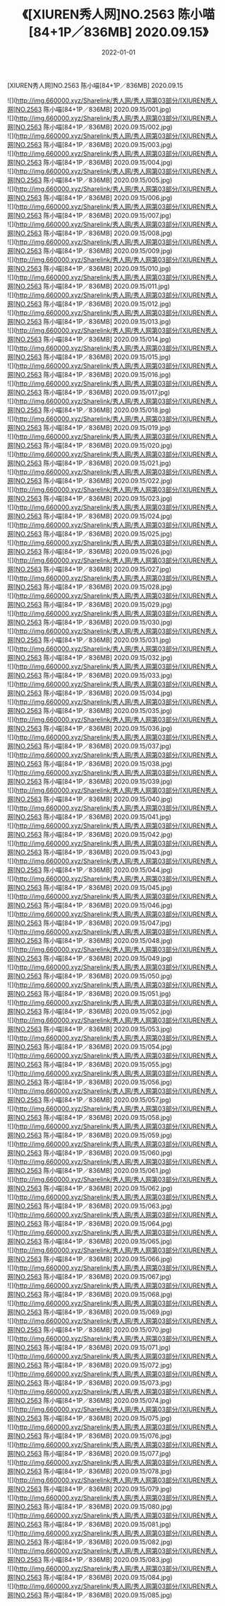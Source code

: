 ﻿---
layout: post
title:  《[XIUREN秀人网]NO.2563 陈小喵[84+1P／836MB] 2020.09.15》
date:   2022-01-01
img: http://img.660000.xyz/Sharelink/秀人网/秀人网第03部分/[XIUREN秀人网]NO.2563 陈小喵[84+1P／836MB] 2020.09.15/000.jpg
categories: [美女, 清纯, 唯美]
---

[XIUREN秀人网]NO.2563 陈小喵[84+1P／836MB] 2020.09.15

 ![](http://img.660000.xyz/Sharelink/秀人网/秀人网第03部分/[XIUREN秀人网]NO.2563 陈小喵[84+1P／836MB] 2020.09.15/001.jpg) <br>![](http://img.660000.xyz/Sharelink/秀人网/秀人网第03部分/[XIUREN秀人网]NO.2563 陈小喵[84+1P／836MB] 2020.09.15/002.jpg) <br>![](http://img.660000.xyz/Sharelink/秀人网/秀人网第03部分/[XIUREN秀人网]NO.2563 陈小喵[84+1P／836MB] 2020.09.15/003.jpg) <br>![](http://img.660000.xyz/Sharelink/秀人网/秀人网第03部分/[XIUREN秀人网]NO.2563 陈小喵[84+1P／836MB] 2020.09.15/004.jpg) <br>![](http://img.660000.xyz/Sharelink/秀人网/秀人网第03部分/[XIUREN秀人网]NO.2563 陈小喵[84+1P／836MB] 2020.09.15/005.jpg) <br>![](http://img.660000.xyz/Sharelink/秀人网/秀人网第03部分/[XIUREN秀人网]NO.2563 陈小喵[84+1P／836MB] 2020.09.15/006.jpg) <br>![](http://img.660000.xyz/Sharelink/秀人网/秀人网第03部分/[XIUREN秀人网]NO.2563 陈小喵[84+1P／836MB] 2020.09.15/007.jpg) <br>![](http://img.660000.xyz/Sharelink/秀人网/秀人网第03部分/[XIUREN秀人网]NO.2563 陈小喵[84+1P／836MB] 2020.09.15/008.jpg) <br>![](http://img.660000.xyz/Sharelink/秀人网/秀人网第03部分/[XIUREN秀人网]NO.2563 陈小喵[84+1P／836MB] 2020.09.15/009.jpg) <br>![](http://img.660000.xyz/Sharelink/秀人网/秀人网第03部分/[XIUREN秀人网]NO.2563 陈小喵[84+1P／836MB] 2020.09.15/010.jpg) <br>![](http://img.660000.xyz/Sharelink/秀人网/秀人网第03部分/[XIUREN秀人网]NO.2563 陈小喵[84+1P／836MB] 2020.09.15/011.jpg) <br>![](http://img.660000.xyz/Sharelink/秀人网/秀人网第03部分/[XIUREN秀人网]NO.2563 陈小喵[84+1P／836MB] 2020.09.15/012.jpg) <br>![](http://img.660000.xyz/Sharelink/秀人网/秀人网第03部分/[XIUREN秀人网]NO.2563 陈小喵[84+1P／836MB] 2020.09.15/013.jpg) <br>![](http://img.660000.xyz/Sharelink/秀人网/秀人网第03部分/[XIUREN秀人网]NO.2563 陈小喵[84+1P／836MB] 2020.09.15/014.jpg) <br>![](http://img.660000.xyz/Sharelink/秀人网/秀人网第03部分/[XIUREN秀人网]NO.2563 陈小喵[84+1P／836MB] 2020.09.15/015.jpg) <br>![](http://img.660000.xyz/Sharelink/秀人网/秀人网第03部分/[XIUREN秀人网]NO.2563 陈小喵[84+1P／836MB] 2020.09.15/016.jpg) <br>![](http://img.660000.xyz/Sharelink/秀人网/秀人网第03部分/[XIUREN秀人网]NO.2563 陈小喵[84+1P／836MB] 2020.09.15/017.jpg) <br>![](http://img.660000.xyz/Sharelink/秀人网/秀人网第03部分/[XIUREN秀人网]NO.2563 陈小喵[84+1P／836MB] 2020.09.15/018.jpg) <br>![](http://img.660000.xyz/Sharelink/秀人网/秀人网第03部分/[XIUREN秀人网]NO.2563 陈小喵[84+1P／836MB] 2020.09.15/019.jpg) <br>![](http://img.660000.xyz/Sharelink/秀人网/秀人网第03部分/[XIUREN秀人网]NO.2563 陈小喵[84+1P／836MB] 2020.09.15/020.jpg) <br>![](http://img.660000.xyz/Sharelink/秀人网/秀人网第03部分/[XIUREN秀人网]NO.2563 陈小喵[84+1P／836MB] 2020.09.15/021.jpg) <br>![](http://img.660000.xyz/Sharelink/秀人网/秀人网第03部分/[XIUREN秀人网]NO.2563 陈小喵[84+1P／836MB] 2020.09.15/022.jpg) <br>![](http://img.660000.xyz/Sharelink/秀人网/秀人网第03部分/[XIUREN秀人网]NO.2563 陈小喵[84+1P／836MB] 2020.09.15/023.jpg) <br>![](http://img.660000.xyz/Sharelink/秀人网/秀人网第03部分/[XIUREN秀人网]NO.2563 陈小喵[84+1P／836MB] 2020.09.15/024.jpg) <br>![](http://img.660000.xyz/Sharelink/秀人网/秀人网第03部分/[XIUREN秀人网]NO.2563 陈小喵[84+1P／836MB] 2020.09.15/025.jpg) <br>![](http://img.660000.xyz/Sharelink/秀人网/秀人网第03部分/[XIUREN秀人网]NO.2563 陈小喵[84+1P／836MB] 2020.09.15/026.jpg) <br>![](http://img.660000.xyz/Sharelink/秀人网/秀人网第03部分/[XIUREN秀人网]NO.2563 陈小喵[84+1P／836MB] 2020.09.15/027.jpg) <br>![](http://img.660000.xyz/Sharelink/秀人网/秀人网第03部分/[XIUREN秀人网]NO.2563 陈小喵[84+1P／836MB] 2020.09.15/028.jpg) <br>![](http://img.660000.xyz/Sharelink/秀人网/秀人网第03部分/[XIUREN秀人网]NO.2563 陈小喵[84+1P／836MB] 2020.09.15/029.jpg) <br>![](http://img.660000.xyz/Sharelink/秀人网/秀人网第03部分/[XIUREN秀人网]NO.2563 陈小喵[84+1P／836MB] 2020.09.15/030.jpg) <br>![](http://img.660000.xyz/Sharelink/秀人网/秀人网第03部分/[XIUREN秀人网]NO.2563 陈小喵[84+1P／836MB] 2020.09.15/031.jpg) <br>![](http://img.660000.xyz/Sharelink/秀人网/秀人网第03部分/[XIUREN秀人网]NO.2563 陈小喵[84+1P／836MB] 2020.09.15/032.jpg) <br>![](http://img.660000.xyz/Sharelink/秀人网/秀人网第03部分/[XIUREN秀人网]NO.2563 陈小喵[84+1P／836MB] 2020.09.15/033.jpg) <br>![](http://img.660000.xyz/Sharelink/秀人网/秀人网第03部分/[XIUREN秀人网]NO.2563 陈小喵[84+1P／836MB] 2020.09.15/034.jpg) <br>![](http://img.660000.xyz/Sharelink/秀人网/秀人网第03部分/[XIUREN秀人网]NO.2563 陈小喵[84+1P／836MB] 2020.09.15/035.jpg) <br>![](http://img.660000.xyz/Sharelink/秀人网/秀人网第03部分/[XIUREN秀人网]NO.2563 陈小喵[84+1P／836MB] 2020.09.15/036.jpg) <br>![](http://img.660000.xyz/Sharelink/秀人网/秀人网第03部分/[XIUREN秀人网]NO.2563 陈小喵[84+1P／836MB] 2020.09.15/037.jpg) <br>![](http://img.660000.xyz/Sharelink/秀人网/秀人网第03部分/[XIUREN秀人网]NO.2563 陈小喵[84+1P／836MB] 2020.09.15/038.jpg) <br>![](http://img.660000.xyz/Sharelink/秀人网/秀人网第03部分/[XIUREN秀人网]NO.2563 陈小喵[84+1P／836MB] 2020.09.15/039.jpg) <br>![](http://img.660000.xyz/Sharelink/秀人网/秀人网第03部分/[XIUREN秀人网]NO.2563 陈小喵[84+1P／836MB] 2020.09.15/040.jpg) <br>![](http://img.660000.xyz/Sharelink/秀人网/秀人网第03部分/[XIUREN秀人网]NO.2563 陈小喵[84+1P／836MB] 2020.09.15/041.jpg) <br>![](http://img.660000.xyz/Sharelink/秀人网/秀人网第03部分/[XIUREN秀人网]NO.2563 陈小喵[84+1P／836MB] 2020.09.15/042.jpg) <br>![](http://img.660000.xyz/Sharelink/秀人网/秀人网第03部分/[XIUREN秀人网]NO.2563 陈小喵[84+1P／836MB] 2020.09.15/043.jpg) <br>![](http://img.660000.xyz/Sharelink/秀人网/秀人网第03部分/[XIUREN秀人网]NO.2563 陈小喵[84+1P／836MB] 2020.09.15/044.jpg) <br>![](http://img.660000.xyz/Sharelink/秀人网/秀人网第03部分/[XIUREN秀人网]NO.2563 陈小喵[84+1P／836MB] 2020.09.15/045.jpg) <br>![](http://img.660000.xyz/Sharelink/秀人网/秀人网第03部分/[XIUREN秀人网]NO.2563 陈小喵[84+1P／836MB] 2020.09.15/046.jpg) <br>![](http://img.660000.xyz/Sharelink/秀人网/秀人网第03部分/[XIUREN秀人网]NO.2563 陈小喵[84+1P／836MB] 2020.09.15/047.jpg) <br>![](http://img.660000.xyz/Sharelink/秀人网/秀人网第03部分/[XIUREN秀人网]NO.2563 陈小喵[84+1P／836MB] 2020.09.15/048.jpg) <br>![](http://img.660000.xyz/Sharelink/秀人网/秀人网第03部分/[XIUREN秀人网]NO.2563 陈小喵[84+1P／836MB] 2020.09.15/049.jpg) <br>![](http://img.660000.xyz/Sharelink/秀人网/秀人网第03部分/[XIUREN秀人网]NO.2563 陈小喵[84+1P／836MB] 2020.09.15/050.jpg) <br>![](http://img.660000.xyz/Sharelink/秀人网/秀人网第03部分/[XIUREN秀人网]NO.2563 陈小喵[84+1P／836MB] 2020.09.15/051.jpg) <br>![](http://img.660000.xyz/Sharelink/秀人网/秀人网第03部分/[XIUREN秀人网]NO.2563 陈小喵[84+1P／836MB] 2020.09.15/052.jpg) <br>![](http://img.660000.xyz/Sharelink/秀人网/秀人网第03部分/[XIUREN秀人网]NO.2563 陈小喵[84+1P／836MB] 2020.09.15/053.jpg) <br>![](http://img.660000.xyz/Sharelink/秀人网/秀人网第03部分/[XIUREN秀人网]NO.2563 陈小喵[84+1P／836MB] 2020.09.15/054.jpg) <br>![](http://img.660000.xyz/Sharelink/秀人网/秀人网第03部分/[XIUREN秀人网]NO.2563 陈小喵[84+1P／836MB] 2020.09.15/055.jpg) <br>![](http://img.660000.xyz/Sharelink/秀人网/秀人网第03部分/[XIUREN秀人网]NO.2563 陈小喵[84+1P／836MB] 2020.09.15/056.jpg) <br>![](http://img.660000.xyz/Sharelink/秀人网/秀人网第03部分/[XIUREN秀人网]NO.2563 陈小喵[84+1P／836MB] 2020.09.15/057.jpg) <br>![](http://img.660000.xyz/Sharelink/秀人网/秀人网第03部分/[XIUREN秀人网]NO.2563 陈小喵[84+1P／836MB] 2020.09.15/058.jpg) <br>![](http://img.660000.xyz/Sharelink/秀人网/秀人网第03部分/[XIUREN秀人网]NO.2563 陈小喵[84+1P／836MB] 2020.09.15/059.jpg) <br>![](http://img.660000.xyz/Sharelink/秀人网/秀人网第03部分/[XIUREN秀人网]NO.2563 陈小喵[84+1P／836MB] 2020.09.15/060.jpg) <br>![](http://img.660000.xyz/Sharelink/秀人网/秀人网第03部分/[XIUREN秀人网]NO.2563 陈小喵[84+1P／836MB] 2020.09.15/061.jpg) <br>![](http://img.660000.xyz/Sharelink/秀人网/秀人网第03部分/[XIUREN秀人网]NO.2563 陈小喵[84+1P／836MB] 2020.09.15/062.jpg) <br>![](http://img.660000.xyz/Sharelink/秀人网/秀人网第03部分/[XIUREN秀人网]NO.2563 陈小喵[84+1P／836MB] 2020.09.15/063.jpg) <br>![](http://img.660000.xyz/Sharelink/秀人网/秀人网第03部分/[XIUREN秀人网]NO.2563 陈小喵[84+1P／836MB] 2020.09.15/064.jpg) <br>![](http://img.660000.xyz/Sharelink/秀人网/秀人网第03部分/[XIUREN秀人网]NO.2563 陈小喵[84+1P／836MB] 2020.09.15/065.jpg) <br>![](http://img.660000.xyz/Sharelink/秀人网/秀人网第03部分/[XIUREN秀人网]NO.2563 陈小喵[84+1P／836MB] 2020.09.15/066.jpg) <br>![](http://img.660000.xyz/Sharelink/秀人网/秀人网第03部分/[XIUREN秀人网]NO.2563 陈小喵[84+1P／836MB] 2020.09.15/067.jpg) <br>![](http://img.660000.xyz/Sharelink/秀人网/秀人网第03部分/[XIUREN秀人网]NO.2563 陈小喵[84+1P／836MB] 2020.09.15/068.jpg) <br>![](http://img.660000.xyz/Sharelink/秀人网/秀人网第03部分/[XIUREN秀人网]NO.2563 陈小喵[84+1P／836MB] 2020.09.15/069.jpg) <br>![](http://img.660000.xyz/Sharelink/秀人网/秀人网第03部分/[XIUREN秀人网]NO.2563 陈小喵[84+1P／836MB] 2020.09.15/070.jpg) <br>![](http://img.660000.xyz/Sharelink/秀人网/秀人网第03部分/[XIUREN秀人网]NO.2563 陈小喵[84+1P／836MB] 2020.09.15/071.jpg) <br>![](http://img.660000.xyz/Sharelink/秀人网/秀人网第03部分/[XIUREN秀人网]NO.2563 陈小喵[84+1P／836MB] 2020.09.15/072.jpg) <br>![](http://img.660000.xyz/Sharelink/秀人网/秀人网第03部分/[XIUREN秀人网]NO.2563 陈小喵[84+1P／836MB] 2020.09.15/073.jpg) <br>![](http://img.660000.xyz/Sharelink/秀人网/秀人网第03部分/[XIUREN秀人网]NO.2563 陈小喵[84+1P／836MB] 2020.09.15/074.jpg) <br>![](http://img.660000.xyz/Sharelink/秀人网/秀人网第03部分/[XIUREN秀人网]NO.2563 陈小喵[84+1P／836MB] 2020.09.15/075.jpg) <br>![](http://img.660000.xyz/Sharelink/秀人网/秀人网第03部分/[XIUREN秀人网]NO.2563 陈小喵[84+1P／836MB] 2020.09.15/076.jpg) <br>![](http://img.660000.xyz/Sharelink/秀人网/秀人网第03部分/[XIUREN秀人网]NO.2563 陈小喵[84+1P／836MB] 2020.09.15/077.jpg) <br>![](http://img.660000.xyz/Sharelink/秀人网/秀人网第03部分/[XIUREN秀人网]NO.2563 陈小喵[84+1P／836MB] 2020.09.15/078.jpg) <br>![](http://img.660000.xyz/Sharelink/秀人网/秀人网第03部分/[XIUREN秀人网]NO.2563 陈小喵[84+1P／836MB] 2020.09.15/079.jpg) <br>![](http://img.660000.xyz/Sharelink/秀人网/秀人网第03部分/[XIUREN秀人网]NO.2563 陈小喵[84+1P／836MB] 2020.09.15/080.jpg) <br>![](http://img.660000.xyz/Sharelink/秀人网/秀人网第03部分/[XIUREN秀人网]NO.2563 陈小喵[84+1P／836MB] 2020.09.15/081.jpg) <br>![](http://img.660000.xyz/Sharelink/秀人网/秀人网第03部分/[XIUREN秀人网]NO.2563 陈小喵[84+1P／836MB] 2020.09.15/082.jpg) <br>![](http://img.660000.xyz/Sharelink/秀人网/秀人网第03部分/[XIUREN秀人网]NO.2563 陈小喵[84+1P／836MB] 2020.09.15/083.jpg) <br>![](http://img.660000.xyz/Sharelink/秀人网/秀人网第03部分/[XIUREN秀人网]NO.2563 陈小喵[84+1P／836MB] 2020.09.15/084.jpg) <br>![](http://img.660000.xyz/Sharelink/秀人网/秀人网第03部分/[XIUREN秀人网]NO.2563 陈小喵[84+1P／836MB] 2020.09.15/085.jpg) <br>